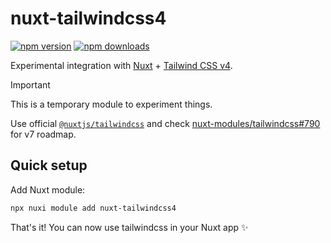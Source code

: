 # nuxt-tailwindcss4

<!-- automd:badges -->

[![npm version](https://img.shields.io/npm/v/nuxt-tailwindcss4)](https://npmjs.com/package/nuxt-tailwindcss4)
[![npm downloads](https://img.shields.io/npm/dm/nuxt-tailwindcss4)](https://npm.chart.dev/nuxt-tailwindcss4)

<!-- /automd -->

Experimental integration with [Nuxt](https://nuxt.com/) + [Tailwind CSS v4](https://tailwindcss.com/blog/tailwindcss-v4-alpha).

> [!IMPORTANT]
> This is a temporary module to experiment things.
>
> Use official [`@nuxtjs/tailwindcss`](https://tailwindcss.nuxtjs.org/) and check [nuxt-modules/tailwindcss#790](https://github.com/nuxt-modules/tailwindcss/issues/790) for v7 roadmap.

## Quick setup

Add Nuxt module:

```bash
npx nuxi module add nuxt-tailwindcss4
```

That's it! You can now use tailwindcss in your Nuxt app ✨
